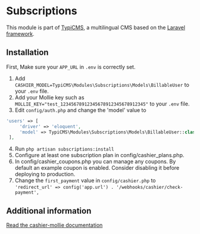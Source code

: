 # Subscriptions

This module is part of [TypiCMS](https://github.com/TypiCMS/Base), a multilingual CMS based on the [Laravel framework](https://github.com/laravel/framework).


## Installation

First, Make sure your `APP_URL` in `.env` is correctly set.

1. Add `CASHIER_MODEL=TypiCMS\Modules\Subscriptions\Models\BillableUser` to your `.env` file.
2. Add your Mollie key such as `MOLLIE_KEY="test_12345678912345678912345678912345"` to your `.env` file.
3. Edit `config/auth.php` and change the 'model' value to
```php
'users' => [
     'driver' => 'eloquent',
     'model' => TypiCMS\Modules\Subscriptions\Models\BillableUser::class,
 ],
```
4. Run `php artisan subscriptions:install`
5. Configure at least one subscription plan in config/cashier_plans.php.
6. In config/cashier_coupons.php you can manage any coupons. By default an example coupon is enabled. Consider disabling it before deploying to production.
7. Change the `first_payment` value in `config/cashier.php` to `'redirect_url' => config('app.url') . '/webhooks/cashier/check-payment',`

## Additional information
[Read the cashier-mollie documentation](https://github.com/laravel/cashier-mollie)
